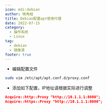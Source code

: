 ```yaml
---
icon: mdi:debian
author: 犄角蛙
title: Debian配置apt使用代理
date: 2022-07-15
category:
  - 操作系统
  - Linux
tag:
  - debian
  - 镜像源
footer: true
---
```


- 编辑配置文件

```bash
sudo vim /etc/apt/apt.conf.d/proxy.conf
```

- 添加如下配置，IP地址请根据实际进行调整

```json
Acquire::http::Proxy "http://10.1.1.1:8080";
Acquire::https::Proxy "http://10.1.1.1:8080";
```
